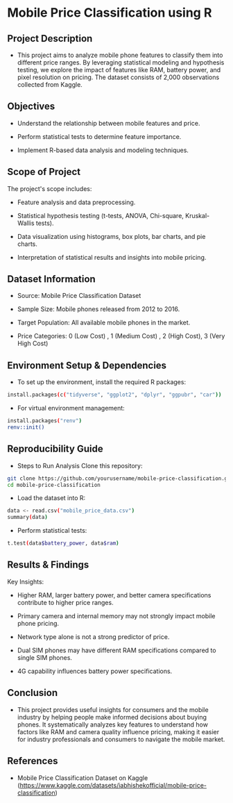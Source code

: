 # **Mobile Price Classification using R**

## **Project Description**

- This project aims to analyze mobile phone features to classify them into different price ranges. By leveraging statistical modeling and hypothesis testing, we explore the impact of features like RAM, battery power, and pixel resolution on pricing. The dataset consists of 2,000 observations collected from Kaggle.

## **Objectives**

- Understand the relationship between mobile features and price.

- Perform statistical tests to determine feature importance.

- Implement R-based data analysis and modeling techniques.

## **Scope of Project**

The project's scope includes:

- Feature analysis and data preprocessing.

- Statistical hypothesis testing (t-tests, ANOVA, Chi-square, Kruskal-Wallis tests).

- Data visualization using histograms, box plots, bar charts, and pie charts.

- Interpretation of statistical results and insights into mobile pricing.

## **Dataset Information**

- Source: Mobile Price Classification Dataset

- Sample Size: Mobile phones released from 2012 to 2016.

- Target Population: All available mobile phones in the market.

- Price Categories: 0 (Low Cost) , 1 (Medium Cost) , 2 (High Cost), 3 (Very High Cost)


## **Environment Setup & Dependencies**

- To set up the environment, install the required R packages:
```bash
install.packages(c("tidyverse", "ggplot2", "dplyr", "ggpubr", "car"))
```
- For virtual environment management:
```bash
install.packages("renv")
renv::init()
```
## **Reproducibility Guide**

- Steps to Run Analysis
Clone this repository:
```bash
git clone https://github.com/yourusername/mobile-price-classification.git
cd mobile-price-classification
```
- Load the dataset into R:
```bash
data <- read.csv("mobile_price_data.csv")
summary(data)
```
- Perform statistical tests:
```bash
t.test(data$battery_power, data$ram)
```
## **Results & Findings**

Key Insights:

- Higher RAM, larger battery power, and better camera specifications contribute to higher price ranges.

- Primary camera and internal memory may not strongly impact mobile phone pricing.

- Network type alone is not a strong predictor of price.

- Dual SIM phones may have different RAM specifications compared to single SIM phones.

- 4G capability influences battery power specifications.

## **Conclusion**

- This project provides useful insights for consumers and the mobile industry by helping people make informed decisions about buying phones. It systematically analyzes key features to understand how factors like RAM and camera quality influence pricing, making it easier for industry professionals and consumers to navigate the mobile market.

## **References**

- Mobile Price Classification Dataset on Kaggle (https://www.kaggle.com/datasets/iabhishekofficial/mobile-price-classification)

